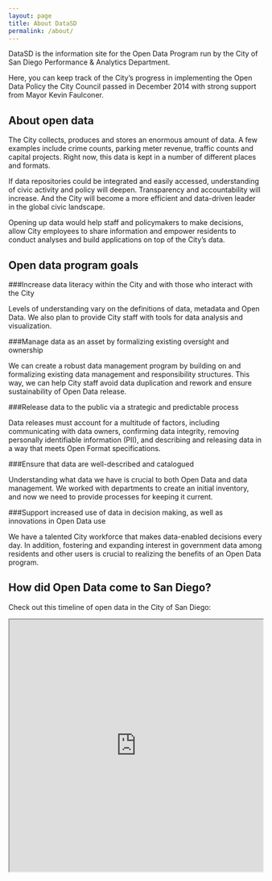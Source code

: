 ```yaml
---
layout: page
title: About DataSD
permalink: /about/
---
```


DataSD is the information site for the Open Data Program run by the City of San Diego Performance & Analytics Department.

Here, you can keep track of the City’s progress in implementing the Open Data Policy the City Council passed in December 2014 with strong support from Mayor Kevin Faulconer.

## About open data

The City collects, produces and stores an enormous amount of data. A few examples include crime counts, parking meter revenue, traffic counts and capital projects. Right now, this data is kept in a number of different places and formats.

If data repositories could be integrated and easily accessed, understanding of civic activity and policy will deepen. Transparency and accountability will increase. And the City will become a more efficient and data-driven leader in the global civic landscape.

Opening up data would help staff and policymakers to make decisions, allow City employees to share information and empower residents to conduct analyses and build applications on top of the City’s data.

## Open data program goals

###Increase data literacy within the City and with those who interact with the City

Levels of understanding vary on the definitions of data, metadata and Open Data. We also plan to provide City staff with tools for data analysis and visualization.

###Manage data as an asset by formalizing existing oversight and ownership

We can create a robust data management program by building on and formalizing existing data management and responsibility structures. This way, we can help City staff avoid data duplication and rework and ensure sustainability of Open Data release.

###Release data to the public via a strategic and predictable process

Data releases must account for a multitude of factors, including communicating with data owners, confirming data integrity, removing personally identifiable information (PII), and describing and releasing data in a way that meets Open Format specifications.

###Ensure that data are well-described and catalogued

Understanding what data we have is crucial to both Open Data and data management. We worked with departments to create an initial inventory, and now we need to provide processes for keeping it current.

###Support increased use of data in decision making, as well as innovations in Open Data use

We have a talented City workforce that makes data-enabled decisions every day. In addition, fostering and expanding interest in government data among residents and other users is crucial to realizing the benefits of an Open Data program.

## How did Open Data come to San Diego?

Check out this timeline of open data in the City of San Diego:

<iframe src="https://cityofsandiego.github.io/tl.html" width="100%" height="500px"></iframe>



